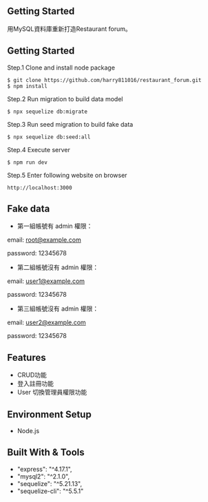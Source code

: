 ## Getting Started

用MySQL資料庫重新打造Restaurant forum。

## Getting Started
Step.1 Clone and install node package
```
$ git clone https://github.com/harry811016/restaurant_forum.git
$ npm install
```
Step.2 Run migration to build data model
```
$ npx sequelize db:migrate
```
Step.3 Run seed migration to build fake data
```
$ npx sequelize db:seed:all
```
Step.4 Execute server 
```
$ npm run dev 
```
Step.5 Enter following website on browser
```
http://localhost:3000
```
## Fake data

* 第一組帳號有 admin 權限：

email: root@example.com

password: 12345678

* 第二組帳號沒有 admin 權限：

email: user1@example.com

password: 12345678

* 第三組帳號沒有 admin 權限：

email: user2@example.com

password: 12345678

## Features
* CRUD功能
* 登入註冊功能
* User 切換管理員權限功能

## Environment Setup
* Node.js

## Built With & Tools
* "express": "^4.17.1",
* "mysql2": "^2.1.0",
* "sequelize": "^5.21.13",
* "sequelize-cli": "^5.5.1"


